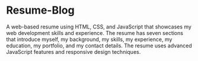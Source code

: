 # Resume-Blog
A web-based resume using HTML, CSS, and JavaScript that showcases my web development skills and experience. The resume has seven sections that introduce myself, my background, my skills, my experience, my education, my portfolio, and my contact details. The resume uses advanced JavaScript features and responsive design techniques.
